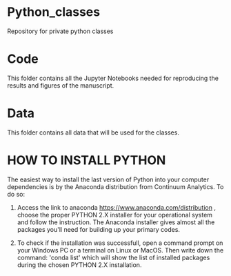 # Python_classes
Repository for private python classes


# Code

This folder contains all the Jupyter Notebooks needed for reproducing
the results and figures of the manuscript.

# Data

This folder contains all data that will be used for the classes.

# HOW TO INSTALL PYTHON

The easiest way to install the last version of Python into your computer dependencies is by the Anaconda
distribution from Continuum Analytics. To do so:

1) Access the link to anaconda https://www.anaconda.com/distribution , choose the proper PYTHON 2.X installer
for your operational system and follow the instruction. The Anaconda installer gives almost all the packages
you'll need for building up your primary codes.

2) To check if the installation was successfull, open a command prompt on your Windows PC or a terminal on
Linux or MacOS. Then write down the command: 'conda list' which will show the list of installed packages
during the chosen PYTHON 2.X installation.